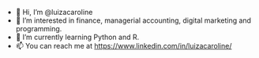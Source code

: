 - 👋 Hi, I’m @luizacaroline
- 👀 I’m interested in finance, managerial accounting, digital marketing and programming.
- 🌱 I’m currently learning Python and R.
- 📫 You can reach me at https://www.linkedin.com/in/luizacaroline/

<!---
luizacaroline/luizacaroline is a ✨ special ✨ repository because its `README.md` (this file) appears on your GitHub profile.
You can click the Preview link to take a look at your changes.
--->
